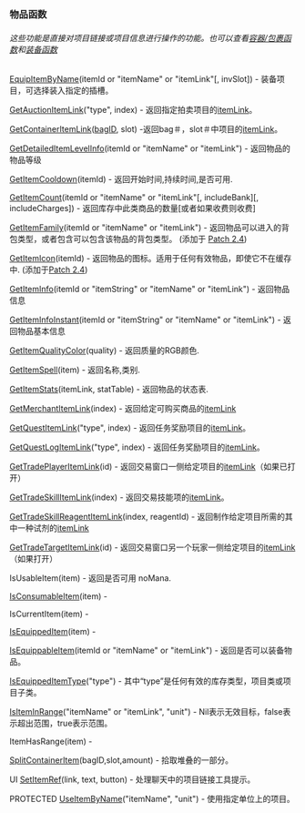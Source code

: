 ### 物品函数

###### 这些功能是直接对项目链接或项目信息进行操作的功能。也可以查看[容器/包裹函数](https://wow.gamepedia.com/World_of_Warcraft_API#Container.2FBag_Functions)和[装备函数](https://wow.gamepedia.com/World_of_Warcraft_API#Inventory_Functions)

[EquipItemByName](https://wow.gamepedia.com/API_EquipItemByName)\(itemId or "itemName" or "itemLink"\[, invSlot\]\) - 装备项目，可选择装入指定的插槽。

[GetAuctionItemLink](https://wow.gamepedia.com/API_GetAuctionItemLink)\("type", index\) - 返回指定拍卖项目的[itemLink](https://wow.gamepedia.com/ItemLink)。

[GetContainerItemLink](https://wow.gamepedia.com/API_GetContainerItemLink)\([bagID](https://wow.gamepedia.com/BagId), slot\) -返回bag＃，slot＃中项目的[itemLink](https://wow.gamepedia.com/ItemLink)。

[GetDetailedItemLevelInfo](https://wow.gamepedia.com/API_GetDetailedItemLevelInfo)\(itemId or "itemName" or "itemLink"\) - 返回物品的物品等级

[GetItemCooldown](https://wow.gamepedia.com/API_GetItemCooldown)\(itemId\) - 返回开始时间,持续时间,是否可用.

[GetItemCount](https://wow.gamepedia.com/API_GetItemCount)\(itemId or "itemName" or "itemLink"\[, includeBank\]\[, includeCharges\]\) - 返回库存中此类商品的数量\[或者如果收费则收费\]

[GetItemFamily](https://wow.gamepedia.com/API_GetItemFamily)\(itemId or "itemName" or "itemLink"\) - 返回物品可以进入的背包类型，或者包含可以包含该物品的背包类型。 \(添加于 [Patch 2.4](https://wow.gamepedia.com/Patch_2.4)\)

[GetItemIcon](https://wow.gamepedia.com/API_GetItemIcon)\(itemId\) - 返回物品的图标。适用于任何有效物品，即使它不在缓存中. \(添加于[Patch 2.4](https://wow.gamepedia.com/Patch_2.4)\)

[GetItemInfo](https://wow.gamepedia.com/API_GetItemInfo)\(itemId or "itemString" or "itemName" or "itemLink"\) - 返回物品信息

[GetItemInfoInstant](https://wow.gamepedia.com/API_GetItemInfoInstant)\(itemId or "itemString" or "itemName" or "itemLink"\) - 返回物品基本信息

[GetItemQualityColor](https://wow.gamepedia.com/API_GetItemQualityColor)\(quality\) -  返回质量的RGB颜色.

[GetItemSpell](https://wow.gamepedia.com/API_GetItemSpell)\(item\) - 返回名称,类别.

[GetItemStats](https://wow.gamepedia.com/API_GetItemStats)\(itemLink, statTable\) - 返回物品的状态表.

[GetMerchantItemLink](https://wow.gamepedia.com/API_GetMerchantItemLink)\(index\) - 返回给定可购买商品的[itemLink](https://wow.gamepedia.com/ItemLink)

[GetQuestItemLink](https://wow.gamepedia.com/API_GetQuestItemLink)\("type", index\) - 返回任务奖励项目的[itemLink](https://wow.gamepedia.com/ItemLink)。

[GetQuestLogItemLink](https://wow.gamepedia.com/API_GetQuestLogItemLink)\("type", index\) - 返回任务奖励项目的[itemLink](https://wow.gamepedia.com/ItemLink)。

[GetTradePlayerItemLink](https://wow.gamepedia.com/API_GetTradePlayerItemLink)\(id\) - 返回交易窗口一侧给定项目的[itemLink](https://wow.gamepedia.com/ItemLink)（如果已打开）

[GetTradeSkillItemLink](https://wow.gamepedia.com/API_GetTradeSkillItemLink)\(index\) - 返回交易技能项的[itemLink](https://wow.gamepedia.com/ItemLink)。

[GetTradeSkillReagentItemLink](https://wow.gamepedia.com/API_GetTradeSkillReagentItemLink)\(index, reagentId\) - 返回制作给定项目所需的其中一种试剂的[itemLink](https://wow.gamepedia.com/ItemLink)

[GetTradeTargetItemLink](https://wow.gamepedia.com/API_GetTradeTargetItemLink)\(id\) - 返回交易窗口另一个玩家一侧给定项目的[itemLink](https://wow.gamepedia.com/ItemLink)（如果打开）

IsUsableItem\(item\) - 返回是否可用 noMana.

[IsConsumableItem](https://wow.gamepedia.com/API_IsConsumableItem)\(item\) -

IsCurrentItem\(item\) -

[IsEquippedItem](https://wow.gamepedia.com/API_IsEquippedItem)\(item\) -

[IsEquippableItem](https://wow.gamepedia.com/API_IsEquippableItem)\(itemId or "itemName" or "itemLink"\) - 返回是否可以装备物品。

[IsEquippedItemType](https://wow.gamepedia.com/API_IsEquippedItemType)\("type"\) - 其中“type”是任何有效的库存类型，项目类或项目子类。

[IsItemInRange](https://wow.gamepedia.com/API_IsItemInRange)\("itemName" or "itemLink", "unit"\) - Nil表示无效目标，false表示超出范围，true表示范围。

ItemHasRange\(item\) -

[SplitContainerItem](https://wow.gamepedia.com/API_SplitContainerItem)\(bagID,slot,amount\) - 拾取堆叠的一部分。

UI [SetItemRef](https://wow.gamepedia.com/API_SetItemRef)\(link, text, button\) - 处理聊天中的项目链接工具提示。

PROTECTED [UseItemByName](https://wow.gamepedia.com/API_UseItemByName)\("itemName", "unit"\) - 使用指定单位上的项目。

